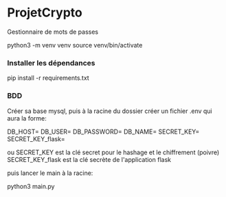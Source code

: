 # ProjetCrypto

Gestionnaire de mots de passes

python3 -m venv venv
source venv/bin/activate

### Installer les dépendances

pip install -r requirements.txt

### BDD

Créer sa base mysql, puis à la racine du dossier créer un fichier .env qui aura la forme:

DB_HOST=
DB_USER=
DB_PASSWORD=
DB_NAME=
SECRET_KEY=
SECRET_KEY_flask=

ou SECRET_KEY est la clé secret pour le hashage et le chiffrement (poivre)
SECRET_KEY_flask est la clé secrète de l'application flask

puis lancer le main à la racine:

python3 main.py
